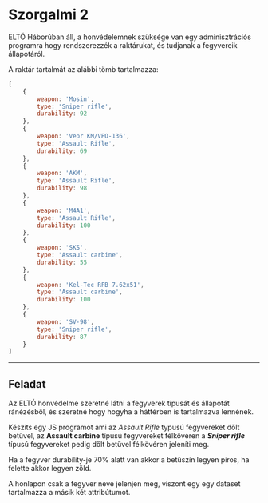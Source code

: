 # Szorgalmi 2

ELTÓ Háborúban áll, a honvédelemnek szüksége van egy adminisztrációs programra hogy rendszerezzék a raktárukat, és tudjanak a fegyvereik állapotáról.

A raktár tartalmát az alábbi tömb tartalmazza:

```js
[
    {
        weapon: 'Mosin',
        type: 'Sniper rifle',
        durability: 92
    },
    {
        weapon: 'Vepr KM/VPO-136',
        type: 'Assault Rifle',
        durability: 69
    },
    {
        weapon: 'AKM',
        type: 'Assault Rifle',
        durability: 98
    },
    {
        weapon: 'M4A1',
        type: 'Assault Rifle',
        durability: 100
    },
    {
        weapon: 'SKS',
        type: 'Assault carbine',
        durability: 55
    },
    {
        weapon: 'Kel-Tec RFB 7.62x51',
        type: 'Assault carbine',
        durability: 100
    },
    {
        weapon: 'SV-98',
        type: 'Sniper rifle',
        durability: 87
    }
]
```

___

## Feladat

Az ELTÓ honvédelme szeretné látni a fegyverek típusát és állapotát ránézésből, és szeretné hogy hogyha a háttérben is tartalmazva lennének.

Készíts egy JS programot ami az *Assault Rifle* typusú fegyvereket dőlt betűvel, az **Assault carbine** típusú fegyvereket félkövéren a ***Sniper rifle*** típusú fegyvereket pedig dőlt betűvel félkövéren jeleníti meg.

Ha a fegyver durability-je 70% alatt van akkor a betűszín legyen piros, ha felette akkor legyen zöld.

A honlapon csak a fegyver neve jelenjen meg, viszont egy egy dataset tartalmazza a másik két attribútumot.